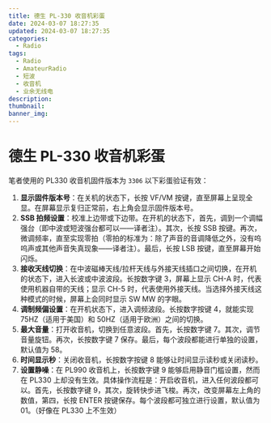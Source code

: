 ```yaml
---
title: 德生 PL-330 收音机彩蛋
date: 2024-03-07 18:27:35
updated: 2024-03-07 18:27:35
categories:
  - Radio
tags:
  - Radio
  - AmateurRadio
  - 短波
  - 收音机
  - 业余无线电
description: 
thumbnail: 
banner_img:
---
```


# 德生 PL-330 收音机彩蛋

笔者使用的 PL330 收音机固件版本为 `3306` 以下彩蛋验证有效：

1. **显示固件版本号**：在关机的状态下，长按 VF/VM 按键，直至屏幕上呈现全显。在屏幕显示复归正常前，右上角会显示固件版本号。
2. **SSB 拍频设置**：校准上边带或下边带。在开机的状态下，首先，调到一个调幅强台（即中波或短波强台都可以——译者注）。其次，长按 SSB 按键。再次，微调频率，直至实现零拍（零拍的标准为：除了声音的音调降低之外，没有呜呜声或其他声音失真现象——译者注）。最后，长按 LSB 按键，直至屏幕开始闪烁。
3. **接收天线切换**：在中波磁棒天线/拉杆天线与外接天线插口之间切换，在开机的状态下，进入长波或中波波段。长按数字键 3，屏幕上显示 CH-A 时，代表使用机器自带的天线；显示 CH-5 时，代表使用外接天线。当选择外接天线这种模式的时候，屏幕上会同时显示 SW MW 的字眼。
4. **调制频偏设置**：在开机状态下，进入调频波段。长按数字按键 4，就能实现 75HZ（适用于美国）和 50HZ（适用于欧洲）之间的切换。
5. **最大音量**：打开收音机，切换到任意波段。首先，长按数字键 7。其次，调节音量旋钮。再次，长按数字键 7 保存。最后，每个波段都能进行单独的设置，默认值为 58。
6. **时间显示秒**：关闭收音机，长按数字按键 8 能够让时间显示读秒或关闭读秒。
7. **设置静噪**：在 PL990 收音机上，长按数字键 9 能够启用静音门槛设置，然而在 PL330 上却没有生效。具体操作流程是：开启收音机，进入任何波段都可以。首先，长按数字键 9，其次，旋转快步进飞梭。再次，改变屏幕左上角的数值，第四，长按 ENTER 按键保存。每个波段都可独立进行设置，默认值为 01。（好像在 PL330 上不生效）
